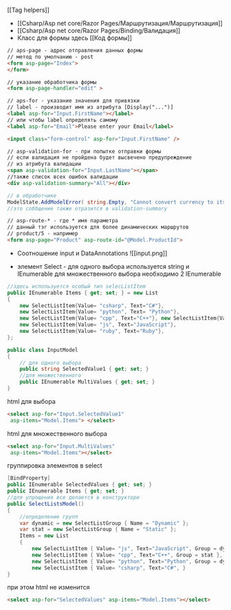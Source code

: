 [[Tag helpers]]
- [[Csharp/Asp net core/Razor Pages/Маршрутизация/Маршрутизация]]
- [[Csharp/Asp net core/Razor Pages/Binding/Валидация]]
- Класс для формы здесь [[Код формы]]
```html
// aps-page - адрес отправления данных формы
// метод по умолчанию - post
<form asp-page="Index">
</form>
```
```html
// указание обработчика формы
<form asp-page-handler="edit" >
```
```html
// aps-for - указание значения для привязки
// label - производит имя из атрибута [Display("...")]
<label asp-for="Input.FirstName"></label>
// или чтобы label определять самому
<label asp-for="Email">Please enter your Email</label>

<input class="form-control" asp-for="Input.FirstName" />
```
```html
// asp-validation-for - при попытке отправки формы 
// если валидация не пройдена будет высвечено предупреждение
// из атрибута валидации
<span asp-validation-for="Input.LastName"></span>
//также список всех ошибок валидации
<div asp-validation-summary="All"></div>
```
```cs
// в обработчике
ModelState.AddModelError( string.Empty, "Cannot convert currency to itself");
//это соббщение также отразится в validation-summary
```
```html
// asp-route-* - где * имя параметра
// данный тэг используется для более динамических маршрутов
// product/5 - например
<form asp-page="Product" asp-route-id="@Model.ProductId"> 
```
- Соотношение  input и DataAnnotations
![[input.png]]


- элемент Select - для одного выбора используется string и IEnumerable 
для множественного выбора необходимо 2 IEnumerable
```cs
//здесь используется особый тип selecListItem
public IEnumerable Items { get; set; } = new List 
{ 
	new SelectListItem{Value= "csharp", Text="C#"}, 
	new SelectListItem{Value= "python", Text= "Python"}, 
	new SelectListItem{Value= "cpp", Text="C++"}, new SelectListItem{Value= "java", Text="Java"}, 
	new SelectListItem{Value= "js", Text="JavaScript"}, 
	new SelectListItem{Value= "ruby", Text="Ruby"}, 
};
```
```cs
public class InputModel 
{
	// для одного выбора
	public string SelectedValue1 { get; set; } 
	//для множественного
	public IEnumerable MultiValues { get; set; } 
}
```
html для выбора
```html
<select asp-for="Input.SelectedValue1"
 asp-items="Model.Items"> </select>
```
html для множественного выбора
```html
<select asp-for="Input.MultiValues"
 asp-items="Model.Items"></select>
```
группировка элементов в select
```cs
[BindProperty] 
public IEnumerable SelectedValues { get; set; } 
public IEnumerable Items { get; set; }
//для упрощения все делается в конструкторе
public SelectListsModel() 
{
    //определение групп
	var dynamic = new SelectListGroup { Name = "Dynamic" }; 
	var stat = new SelectListGroup { Name = "Static" }; 
	Items = new List 
	{
		new SelectListItem { Value= "js", Text="JavaScript", Group = dynamic }, 
		new SelectListItem { Value= "cpp", Text="C++", Group = stat }, 
		new SelectListItem { Value= "python", Text="Python", Group = dynamic }, 
		new SelectListItem { Value= "csharp", Text="C#", } 							};
}
```
при этом html не изменится
```html
<select asp-for="SelectedValues" asp-items="Model.Items"></select> 
```